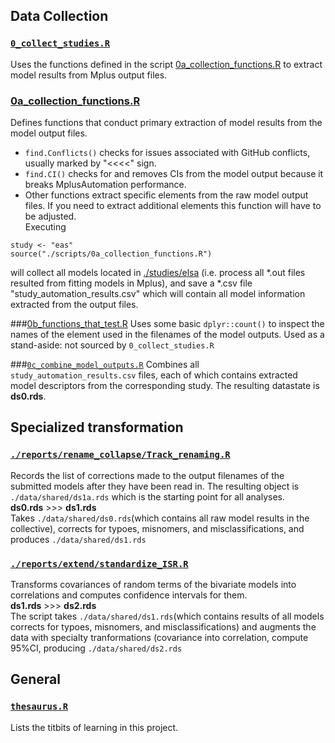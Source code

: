 
## Data Collection

### [```0_collect_studies.R```](https://github.com/IALSA/IALSA-2015-Portland/blob/master/scripts/0_collect_studies.R) 
Uses the functions defined in the script [0a_collection_functions.R](https://github.com/IALSA/IALSA-2015-Portland/blob/master/scripts/0a_functions_that_collect.R) to extract model results from Mplus output files. 


### [0a_collection_functions.R](https://github.com/IALSA/IALSA-2015-Portland/blob/master/scripts/0a_collection_functions.R)
 Defines functions that conduct primary extraction of model results from the model output files.  
- <code>find.Conflicts()</code> checks for issues associated with GitHub conflicts, usually marked by "<<<<" sign.  
- <code>find.CI()</code> checks for and removes CIs from the model output because it breaks MplusAutomation performance.  
- Other functions extract specific elements from the raw model output files. If you need to extract additional elements this function will have to be adjusted.  
Executing 
```
study <- "eas"
source("./scripts/0a_collection_functions.R")
```
will  collect all models located in [./studies/elsa](./studies/elsa) (i.e. process all *.out files resulted from fitting models in Mplus), and save a  *.csv file "study_automation_results.csv" which will contain all model information extracted from the output files. 

###[0b_functions_that_test.R](https://github.com/IALSA/IALSA-2015-Portland/blob/master/scripts/0b_functions_that_test.R) 
Uses some basic ```dplyr::count()``` to inspect the names of the element used in the filenames of the model outputs. Used as a stand-aside: not sourced by ```0_collect_studies.R```  

###[```0c_combine_model_outputs.R```](https://github.com/IALSA/IALSA-2015-Portland/blob/master/scripts/1_combine_model_outputs.R) 
Combines all ```study_automation_results.csv``` files, each of which contains extracted model descriptors from the corresponding study.  The resulting datastate is **ds0.rds**.




## Specialized transformation

### [```./reports/rename_collapse/Track_renaming.R```](https://github.com/IALSA/IALSA-2015-Portland/blob/master/reports/rename_collapse/Track_renaming.R)  
Records the list of corrections made to the output filenames of the submitted models after they have been read in. The resulting object is ```./data/shared/ds1a.rds``` which is the starting point for all analyses.   
**ds0.rds**   >>>   **ds1.rds**   
Takes ```./data/shared/ds0.rds```(which contains all raw model results in the collective),  corrects for typoes, misnomers, and misclassifications, and  produces ```./data/shared/ds1.rds```



### [```./reports/extend/standardize_ISR.R```](https://github.com/IALSA/IALSA-2015-Portland/blob/master/reports/extend/standardize_ISR.R)
Transforms covariances of random terms of the bivariate models into correlations and computes confidence intervals for them.  
**ds1.rds**   >>>   **ds2.rds**    
The script takes ```./data/shared/ds1.rds```(which contains results of all models corrects for typoes, misnomers, and misclassifications) and augments the data with specialty tranformations (covariance into correlation, compute 95%CI,  producing ```./data/shared/ds2.rds```

   

## General

### [```thesaurus.R```](https://github.com/IALSA/IALSA-2015-Portland/blob/master/scripts/thesaurus.r) 
 Lists the titbits of learning in this project.  
